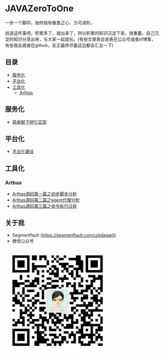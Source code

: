 # JAVAZeroToOne
一步一个脚印，始终抱有敬畏之心，方可进阶。

创造这件事吧，积累多了，就出来了，所以积累的知识沉淀下来，很重要。自己沉淀的知识分享出来，与大家一起成长。(有些文章我会发表在公众号或者sf博客，有些我会直接在github，反正最终尽量这边都会汇总一下)


## 目录

* [服务化](#服务化)
* [平台化](#平台化)
* [工具化](#工具化)
  * [Arthas](#Arthas)

## 服务化
- [简单聊下RPC实现](https://mp.weixin.qq.com/s?__biz=MjM5NjA3MTQ4OA==&mid=2651715920&idx=1&sn=a3ecf8d4c07416a90447c5c975dc4a68&chksm=bd17887f8a600169f7c999a48d7ce643ade3d60c49b0db4c138c414ee5ebb0808661d7ed3928&token=1483051923&lang=zh_CN#rd)

## 平台化
- [平台化建设](https://mp.weixin.qq.com/s?__biz=MjM5NjA3MTQ4OA==&mid=2651715915&idx=1&sn=3d11dcdd5fc444df3f0928576f06f42d&chksm=bd1788648a6001721f85e90958392da8c70190771e5c6a31c2a6f9ea4c9f532133a7bdef7c6e&token=1483051923&lang=zh_CN#rd)

## 工具化
 ### Arthas
 - [Arthas源码第一篇之初步脚本分析](https://github.com/edagarli/JAVAZeroToOne/blob/master/docs/tools/arthas/arthas-first.md)
 - [Arthas源码第二篇之agent代理分析](https://github.com/edagarli/JAVAZeroToOne/blob/master/docs/tools/arthas/arthas-second.md)
 - [Arthas源码第三篇之命令执行过程](https://github.com/edagarli/JAVAZeroToOne/blob/master/docs/tools/arthas/arthas-third.md)

## 关于我

- Segmentfault (https://segmentfault.com/u/edagarli)
- 微信公众号 

![行走在创业的路上][1]


[1]: /imgs/qrcode.jpg
